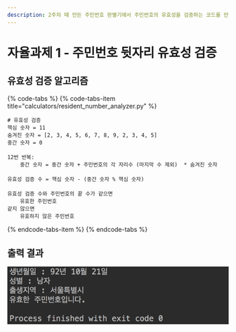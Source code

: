 ```yaml
---
description: 2주차 때 만든 주민번호 판별기에서 주민번호의 유효성을 검증하는 코드를 만들어봅니다.
---
```


# 자율과제 1 - 주민번호 뒷자리 유효성 검증

## 유효성 검증 알고리즘

{% code-tabs %}
{% code-tabs-item title="calculators/resident\_number\_analyzer.py" %}
```text
# 유효성 검증
핵심 숫자 = 11
숨겨진 숫자 = [2, 3, 4, 5, 6, 7, 8, 9, 2, 3, 4, 5]
중간 숫자 = 0

12번 반복:
    중간 숫자 = 중간 숫자 + 주민번호의 각 자리수 (마지막 수 제외)  * 숨겨진 숫자

유효성 검증 수 = 핵심 숫자 - (중간 숫자 % 핵심 숫자)

유효성 검증 수와 주민번호의 끝 수가 같으면
    유효한 주민번호
같지 않으면
    유효하지 않은 주민번호 
```
{% endcode-tabs-item %}
{% endcode-tabs %}

##  출력 결과 

![](../../.gitbook/assets/image%20%28148%29.png)

